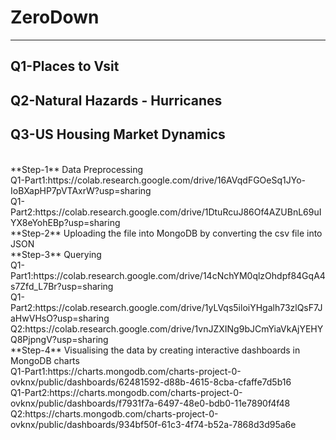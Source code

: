 # ZeroDown
-------
## Q1-Places to Vsit
## Q2-Natural Hazards - Hurricanes
## Q3-US Housing Market Dynamics
<br/>
**Step-1** Data Preprocessing<br/>
           Q1-Part1:https://colab.research.google.com/drive/16AVqdFGOeSq1JYo-IoBXapHP7pVTAxrW?usp=sharing<br/>
           Q1-Part2:https://colab.research.google.com/drive/1DtuRcuJ86Of4AZUBnL69uIYX8eYohEBp?usp=sharing<br/>
**Step-2** Uploading the file into MongoDB by converting the csv file into JSON <br/>
**Step-3** Querying <br/>
           Q1-Part1:https://colab.research.google.com/drive/14cNchYM0qlzOhdpf84GqA4s7Zfd_L7Br?usp=sharing<br/>
           Q1-Part2:https://colab.research.google.com/drive/1yLVqs5iloiYHgalh73zlQsF7JaHwVHsO?usp=sharing<br/>
           Q2:https://colab.research.google.com/drive/1vnJZXINg9bJCmYiaVkAjYEHYQ8PjpngV?usp=sharing<br/>
**Step-4** Visualising the data by creating interactive dashboards in MongoDB charts <br/> 
           Q1-Part1:https://charts.mongodb.com/charts-project-0-ovknx/public/dashboards/62481592-d88b-4615-8cba-cfaffe7d5b16<br/>
           Q1-Part2:https://charts.mongodb.com/charts-project-0-ovknx/public/dashboards/f7931f7a-6497-48e0-bdb0-11e7890f4f48<br/>
           Q2:https://charts.mongodb.com/charts-project-0-ovknx/public/dashboards/934bf50f-61c3-4f74-b52a-7868d3d95a6e<br/>
